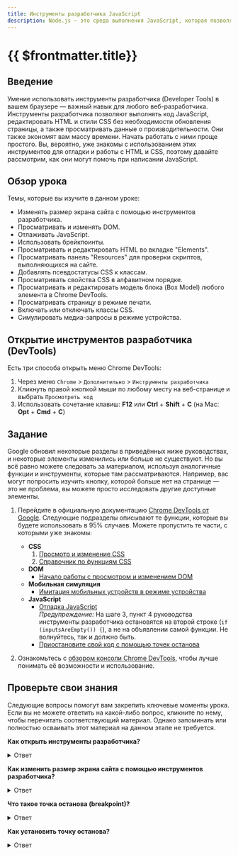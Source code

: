 ```yaml
---
title: Инструменты разработчика JavaScript
description: Node.js — это среда выполнения JavaScript, которая позволяет запускать JavaScript вне веб-браузера
---
```


# {{ $frontmatter.title}}

## Введение

Умение использовать инструменты разработчика (Developer Tools) в вашем браузере — важный навык для любого веб-разработчика. Инструменты разработчика позволяют выполнять код JavaScript, редактировать HTML и стили CSS без необходимости обновления страницы, а также просматривать данные о производительности. Они также экономят вам массу времени. Начать работать с ними проще простого. Вы, вероятно, уже знакомы с использованием этих инструментов для отладки и работы с HTML и CSS, поэтому давайте рассмотрим, как они могут помочь при написании JavaScript.

## Обзор урока

Темы, которые вы изучите в данном уроке:

- Изменять размер экрана сайта с помощью инструментов разработчика.
- Просматривать и изменять DOM.
- Отлаживать JavaScript.
- Использовать брейкпоинты.
- Просматривать и редактировать HTML во вкладке "Elements".
- Просматривать панель "Resources" для проверки скриптов, выполняющихся на сайте.
- Добавлять псевдостатусы CSS к классам.
- Просматривать свойства CSS в алфавитном порядке.
- Просматривать и редактировать модель блока (Box Model) любого элемента в Chrome DevTools.
- Просматривать страницу в режиме печати.
- Включать или отключать классы CSS.
- Симулировать медиа-запросы в режиме устройства.

## Открытие инструментов разработчика (DevTools)

Есть три способа открыть меню Chrome DevTools:

1. Через меню `Chrome` > `Дополнительно` > `Инструменты разработчика`
2. Кликнуть правой кнопкой мыши по любому месту на веб-странице и выбрать `Просмотреть код`
3. Использовать сочетание клавиш: **F12** или **Ctrl** + **Shift** + **C** (на Mac: **Opt** + **Cmd** + **C**)

## Задание

Google обновил некоторые разделы в приведённых ниже руководствах, и некоторые элементы изменились или больше не существуют. Но вы всё равно можете следовать за материалом, используя аналогичные функции и инструменты, которые там рассматриваются. Например, вас могут попросить изучить кнопку, которой больше нет на странице — это не проблема, вы можете просто исследовать другие доступные элементы.

1. Перейдите в официальную документацию [Chrome DevTools от Google](https://developer.chrome.com/docs/devtools?hl=ru). Следующие подразделы описывают те функции, которые вы будете использовать в 95% случаев. Можете пропустить те части, с которыми уже знакомы:

   - **CSS**
     1. [Просмотр и изменение CSS](https://developer.chrome.com/docs/devtools/css?hl=ru)
     2. [Справочник по функциям CSS](https://developer.chrome.com/docs/devtools/css/reference?hl=ru)
   - **DOM**
     - [Начало работы с просмотром и изменением DOM](https://developer.chrome.com/docs/devtools/dom?hl=ru)
   - **Мобильная симуляция**
     - [Имитация мобильных устройств в режиме устройства](https://developer.chrome.com/docs/devtools/device-mode?hl=ru)
   - **JavaScript**
     - [Отладка JavaScript](https://developer.chrome.com/docs/devtools/javascript?hl=ru)  
       _Предупреждение:_ На шаге 3, пункт 4 руководства инструменты разработчика остановятся на второй строке (`if (inputsAreEmpty()) {`), а не на объявлении самой функции. Не волнуйтесь, так и должно быть.
     - [Приостановите свой код с помощью точек останова](https://developer.chrome.com/docs/devtools/javascript/breakpoints?hl=ru)

2. Ознакомьтесь с [обзором консоли Chrome DevTools](https://developer.chrome.com/docs/devtools/console?hl=ru), чтобы лучше понимать её возможности и использование.

## Проверьте свои знания

Следующие вопросы помогут вам закрепить ключевые моменты урока. Если вы не можете ответить на какой-либо вопрос, кликните по нему, чтобы перечитать соответствующий материал. Однако запоминать или полностью осваивать этот материал на данном этапе не требуется.

**Как открыть инструменты разработчика?**  
<details>  
<summary>Ответ</summary>

Инструменты разработчика (DevTools) можно открыть тремя способами:  
1. Через меню Chrome → «Дополнительно» → «Инструменты разработчика».  
2. Щелкнув правой кнопкой мыши на странице и выбрав «Просмотреть код» (Inspect).  
3. С помощью сочетания клавиш: `F12` или `Ctrl + Shift + C` (на Mac — `Opt + Cmd + C`).  

</details>

**Как изменить размер экрана сайта с помощью инструментов разработчика?**  
<details>  
<summary>Ответ</summary>

Чтобы изменить размер экрана сайта, нужно:  
1. Открыть DevTools.  
2. Активировать режим устройства (Device Mode), нажав на иконку мобильного телефона в левом верхнем углу DevTools.  
3. После активации вы можете вручную менять размер окна браузера или выбрать предустановленные размеры устройств из выпадающего списка.

</details>

**Что такое точка останова (breakpoint)?**  
<details>  
<summary>Ответ</summary>

Точка останова (breakpoint) — это инструмент отладки, позволяющий приостановить выполнение JavaScript-кода в определённом месте. Это помогает проверить текущее состояние переменных, стек вызовов и поведение программы в конкретной точке выполнения.

</details>

**Как установить точку останова?**  
<details>  
<summary>Ответ</summary>

Чтобы установить точку останова:  
1. Откройте DevTools и перейдите во вкладку **Sources**.  
2. Найдите нужный JavaScript-файл в списке исходников слева.  
3. Нажмите на номер строки, где хотите поставить точку останова — рядом появится синяя метка.  
4. При запуске кода выполнение остановится на этой строке.

</details>